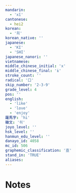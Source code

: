 ```yaml
---
mandarin:
  - 'xǐ'
cantonese:
  - hei2
korean:
  - '희'
korean_native: ''
japanese:
  - 'KI'
  - 'SHI'
japanese_nanori: ''
vietnamese:
middle_chinese_initial: 'x'
middle_chinese_final: 'ɨ'
stroke_count: ''
radical: '口'
skip_number: '2-3-9'
grade_level: 4
pos: ''
english:
  - 'like'
  - 'love'
  - 'enjoy'
羅馬字: 'hi'
韓文: '히'
joyo_level: ''
hsk_level: ''
hanmun_edu_level: ''
danayo_id: 4058
mc_id: 506
graphemic_classification: '壴'
stand_in: 'TRUE'
aliases:
---
```


# Notes
